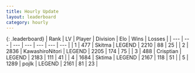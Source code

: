 ```yaml
---
title: Hourly Update
layout: leaderboard
category: hourly
---
```


{: .leaderboard}
| Rank | LV | Player | Division | Elo | Wins | Losses |
| --- | --- | --- | --- | --- | --- | --- |
| <span data-change="0">1</span> | 477 | <span title="ID: 402846">Skitma</span> | LEGEND | <span data-change="0">2210</span> | <span data-change="0">88</span> | <span data-change="0">25</span> |
| <span data-change="0">2</span> | 2836 | <span title="ID: 164871">KawashiroNitori</span> | LEGEND | <span data-change="0">2205</span> | <span data-change="0">174</span> | <span data-change="0">75</span> |
| <span data-change="0">3</span> | 488 | <span title="ID: 665674">Crisptian</span> | LEGEND | <span data-change="0">2183</span> | <span data-change="0">111</span> | <span data-change="0">41</span> |
| <span data-change="0">4</span> | 1684 | <span title="ID: 353063">Sktima</span> | LEGEND | <span data-change="-12">2167</span> | <span data-change="0">118</span> | <span data-change="1">51</span> |
| <span data-change="0">5</span> | 1289 | <span title="ID: 4783">pojlk</span> | LEGEND | <span data-change="0">2161</span> | <span data-change="0">81</span> | <span data-change="0">23</span> |